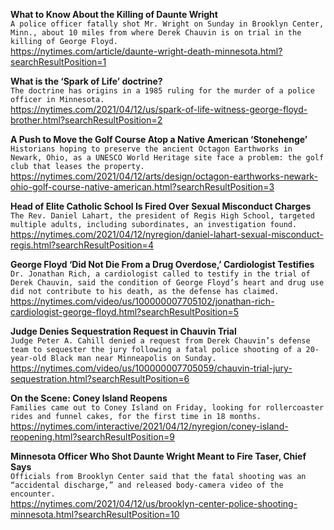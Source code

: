 **What to Know About the Killing of Daunte Wright**\
`A police officer fatally shot Mr. Wright on Sunday in Brooklyn Center, Minn., about 10 miles from where Derek Chauvin is on trial in the killing of George Floyd.`\
https://nytimes.com/article/daunte-wright-death-minnesota.html?searchResultPosition=1

**What is the ‘Spark of Life’ doctrine?**\
`The doctrine has origins in a 1985 ruling for the murder of a police officer in Minnesota.`\
https://nytimes.com/2021/04/12/us/spark-of-life-witness-george-floyd-brother.html?searchResultPosition=2

**A Push to Move the Golf Course Atop a Native American ‘Stonehenge’**\
`Historians hoping to preserve the ancient Octagon Earthworks in Newark, Ohio, as a UNESCO World Heritage site face a problem: the golf club that leases the property.`\
https://nytimes.com/2021/04/12/arts/design/octagon-earthworks-newark-ohio-golf-course-native-american.html?searchResultPosition=3

**Head of Elite Catholic School Is Fired Over Sexual Misconduct Charges**\
`The Rev. Daniel Lahart, the president of Regis High School, targeted multiple adults, including subordinates, an investigation found.`\
https://nytimes.com/2021/04/12/nyregion/daniel-lahart-sexual-misconduct-regis.html?searchResultPosition=4

**George Floyd ‘Did Not Die From a Drug Overdose,’ Cardiologist Testifies**\
`Dr. Jonathan Rich, a cardiologist called to testify in the trial of Derek Chauvin, said the condition of George Floyd’s heart and drug use did not contribute to his death, as the defense has claimed.`\
https://nytimes.com/video/us/100000007705102/jonathan-rich-cardiologist-george-floyd.html?searchResultPosition=5

**Judge Denies Sequestration Request in Chauvin Trial**\
`Judge Peter A. Cahill denied a request from Derek Chauvin’s defense team to sequester the jury following a fatal police shooting of a 20-year-old Black man near Minneapolis on Sunday.`\
https://nytimes.com/video/us/100000007705059/chauvin-trial-jury-sequestration.html?searchResultPosition=6

**On the Scene: Coney Island Reopens**\
`Families came out to Coney Island on Friday, looking for rollercoaster rides and funnel cakes, for the first time in 18 months.`\
https://nytimes.com/interactive/2021/04/12/nyregion/coney-island-reopening.html?searchResultPosition=9

**Minnesota Officer Who Shot Daunte Wright Meant to Fire Taser, Chief Says**\
`Officials from Brooklyn Center said that the fatal shooting was an “accidental discharge,” and released body-camera video of the encounter.`\
https://nytimes.com/2021/04/12/us/brooklyn-center-police-shooting-minnesota.html?searchResultPosition=10

